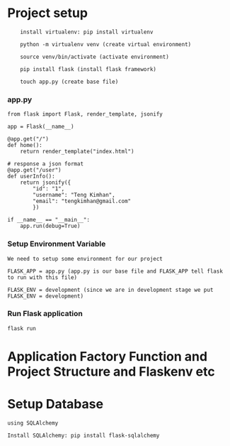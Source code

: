 # Project setup

        install virtualenv: pip install virtualenv

        python -m virtualenv venv (create virtual environment)

        source venv/bin/activate (activate environment)

        pip install flask (install flask framework)

        touch app.py (create base file)

### app.py

    from flask import Flask, render_template, jsonify

    app = Flask(__name__)

    @app.get("/")
    def home():
        return render_template("index.html")

    # response a json format
    @app.get("/user")
    def userInfo():
        return jsonify({
            "id": "1",
            "username": "Teng Kimhan",
            "email": "tengkimhan@gmail.com"
            })

    if __name__ == "__main__":
        app.run(debug=True)

### Setup Environment Variable

    We need to setup some environment for our project

    FLASK_APP = app.py (app.py is our base file and FLASK_APP tell flask to run with this file)

    FLASK_ENV = development (since we are in development stage we put FLASK_ENV = development)

### Run Flask application

    flask run

# Application Factory Function and Project Structure and Flaskenv etc

# Setup Database

    using SQLAlchemy

    Install SQLAlchemy: pip install flask-sqlalchemy
